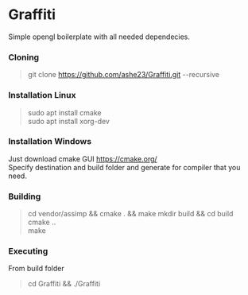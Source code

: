 # Graffiti
Simple opengl boilerplate with all needed dependecies.
### Cloning
> git clone https://github.com/ashe23/Graffiti.git --recursive
### Installation Linux
> sudo apt install cmake <br>
> sudo apt install xorg-dev

### Installation Windows
Just download cmake GUI https://cmake.org/ <br>
Specify destination and build folder and generate for compiler that you need.
### Building
> cd vendor/assimp && cmake . && make
> mkdir build && cd build <br>
> cmake .. <br>
> make <br>

### Executing
From build folder <br>
> cd Graffiti && ./Graffiti

